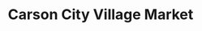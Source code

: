 ---
title: "Carson City Village Market"
url: /carson-city/carson-city-village-market/
shop: Supermarkt
---